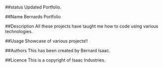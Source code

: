 ##status 
Updated Portfolio.


##Name
Bernards Portfolio

##Description
All these projects have taught me how to code using various technologies.

##Usage
Showcase of various projects!!



##Authors
This has been created by Bernard Isaac.

##Licence
This is a copyright of Isaac Industries.
